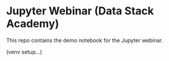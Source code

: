 # Jupyter Webinar (Data Stack Academy)

This repo contains the demo notebook for the Jupyter webinar.

(venv setup...)
